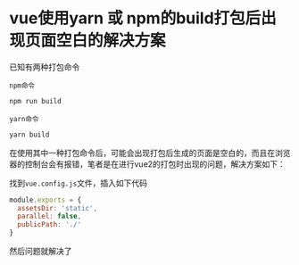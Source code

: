 # vue使用yarn 或 npm的build打包后出现页面空白的解决方案

已知有两种打包命令

`npm命令`

```powershell
npm run build
```

`yarn命令`

```powershell
yarn build
```

在使用其中一种打包命令后，可能会出现打包后生成的页面是空白的，而且在浏览器的控制台会有报错，笔者是在进行vue2的打包时出现的问题，解决方案如下：

找到`vue.config.js`文件，插入如下代码

```javascript
module.exports = {
  assetsDir: 'static',
  parallel: false,
  publicPath: './'
}
```

然后问题就解决了